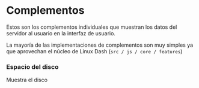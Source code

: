 # Complementos

Estos son los complementos individuales que muestran los datos del servidor al usuario en la interfaz de usuario.

La mayoría de las implementaciones de complementos son muy simples ya que aprovechan el núcleo de Linux Dash (`src / js / core / features`)

### Espacio del disco

Muestra el disco